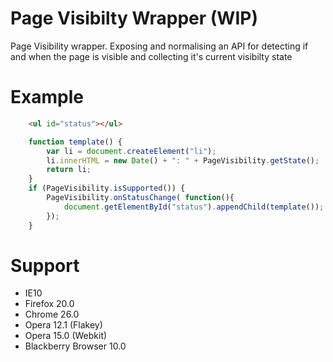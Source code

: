 Page Visibilty Wrapper (WIP)
============

Page Visibility wrapper. Exposing and normalising an API for detecting if and when the page is visible and collecting it's current visibilty state

Example
=======
```html
    <ul id="status"></ul>
```

```javascript
    function template() {
        var li = document.createElement("li");
        li.innerHTML = new Date() + ": " + PageVisibility.getState();
        return li;
    }
    if (PageVisibility.isSupported()) {
        PageVisibility.onStatusChange( function(){
            document.getElementById("status").appendChild(template());
        });
    }
```

Support
=======

* IE10
* Firefox 20.0
* Chrome 26.0
* Opera 12.1 (Flakey)
* Opera 15.0 (Webkit)
* Blackberry Browser 10.0
